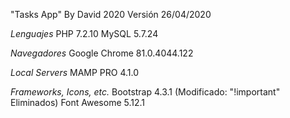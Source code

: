 "Tasks App" By David 2020
Versión 26/04/2020

*Lenguajes*
PHP 7.2.10
MySQL 5.7.24

*Navegadores*
Google Chrome 81.0.4044.122

*Local Servers*
MAMP PRO 4.1.0

*Frameworks, Icons, etc.*
Bootstrap 4.3.1 (Modificado: "!important" Eliminados)
Font Awesome 5.12.1
